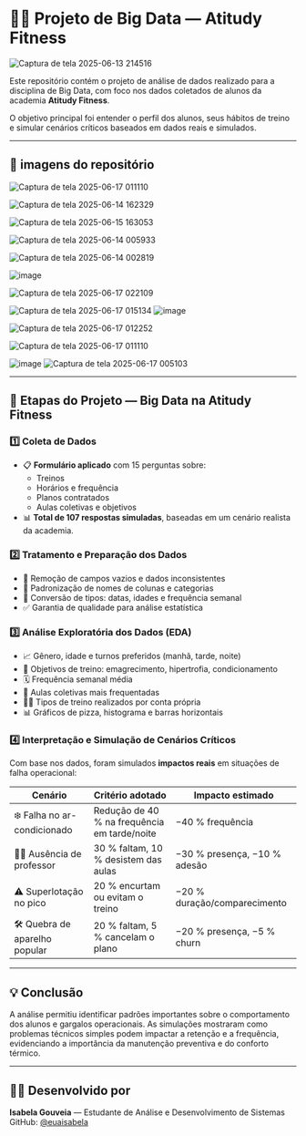 # 🏋️‍♀️ Projeto de Big Data — Atitudy Fitness

![Captura de tela 2025-06-13 214516](https://github.com/user-attachments/assets/ae6bd16d-2469-4933-bbbb-d1a4ae3b7f8e)


Este repositório contém o projeto de análise de dados realizado para a disciplina de Big Data, com foco nos dados coletados de alunos da academia **Atitudy Fitness**.

O objetivo principal foi entender o perfil dos alunos, seus hábitos de treino e simular cenários críticos baseados em dados reais e simulados.

---

## 📄 imagens do repositório

![Captura de tela 2025-06-17 011110](https://github.com/user-attachments/assets/0d20600a-bb41-4686-9fd0-8c2d6615641b)


![Captura de tela 2025-06-14 162329](https://github.com/user-attachments/assets/e0b0fb83-5874-4466-98f8-e43f05997871)

![Captura de tela 2025-06-15 163053](https://github.com/user-attachments/assets/45236210-d63e-4fc7-90f1-71378f388a39)


![Captura de tela 2025-06-14 005933](https://github.com/user-attachments/assets/9162cfd6-eea2-4891-a125-497dcec2e48c)

![Captura de tela 2025-06-14 002819](https://github.com/user-attachments/assets/46a097a4-fd28-4a5e-87dc-7026dec53f4b)

![image](https://github.com/user-attachments/assets/03d89f37-ab31-41f7-8325-bf0f1dfeee23)

![Captura de tela 2025-06-17 022109](https://github.com/user-attachments/assets/48d710f6-404e-4aa0-a83e-78298c503e1a)

![Captura de tela 2025-06-17 015134](https://github.com/user-attachments/assets/22c1615e-8595-4611-b08b-b38bc5fa5184)
![image](https://github.com/user-attachments/assets/330f9f67-eca8-4528-8737-6468a6e4d1cb)

![Captura de tela 2025-06-17 012252](https://github.com/user-attachments/assets/9f6164ac-9ef8-4993-90a4-f762e3b9ec09)

![Captura de tela 2025-06-17 011110](https://github.com/user-attachments/assets/cf0aadb2-da48-423b-8421-0babccaf106f)

![image](https://github.com/user-attachments/assets/7984bfec-a087-465c-9403-680329e5a97f)
![Captura de tela 2025-06-17 005103](https://github.com/user-attachments/assets/d900f5f6-91b2-4dd4-a31f-91cdb2adbb8d)

---

## 🧠 Etapas do Projeto — Big Data na Atitudy Fitness

### 1️⃣ Coleta de Dados
- 📋 **Formulário aplicado** com 15 perguntas sobre:
  - Treinos  
  - Horários e frequência  
  - Planos contratados  
  - Aulas coletivas e objetivos  
- 📊 **Total de 107 respostas simuladas**, baseadas em um cenário realista da academia.

### 2️⃣ Tratamento e Preparação dos Dados
- 🧹 Remoção de campos vazios e dados inconsistentes  
- 🔄 Padronização de nomes de colunas e categorias  
- 🔢 Conversão de tipos: datas, idades e frequência semanal  
- ✅ Garantia de qualidade para análise estatística

### 3️⃣ Análise Exploratória dos Dados (EDA)
- 📈 Gênero, idade e turnos preferidos (manhã, tarde, noite)  
- 🎯 Objetivos de treino: emagrecimento, hipertrofia, condicionamento  
- 🗓️ Frequência semanal média  
- 🧘 Aulas coletivas mais frequentadas  
- 🏋️‍♀️ Tipos de treino realizados por conta própria  
- 📊 Gráficos de pizza, histograma e barras horizontais

### 4️⃣ Interpretação e Simulação de Cenários Críticos
Com base nos dados, foram simulados **impactos reais** em situações de falha operacional:

| Cenário | Critério adotado | Impacto estimado |
|---------|------------------|------------------|
| ❄️ Falha no ar-condicionado | Redução de 40 % na frequência em tarde/noite | −40 % frequência |
| 👨‍🏫 Ausência de professor | 30 % faltam, 10 % desistem das aulas | −30 % presença, −10 % adesão |
| ⚠️ Superlotação no pico | 20 % encurtam ou evitam o treino | −20 % duração/comparecimento |
| 🛠️ Quebra de aparelho popular | 20 % faltam, 5 % cancelam o plano | −20 % presença, −5 % churn |

---

## 💡 Conclusão
A análise permitiu identificar padrões importantes sobre o comportamento dos alunos e gargalos operacionais. As simulações mostraram como problemas técnicos simples podem impactar a retenção e a frequência, evidenciando a importância da manutenção preventiva e do conforto térmico.

---

## 👩‍💻 Desenvolvido por
**Isabela Gouveia** — Estudante de Análise e Desenvolvimento de Sistemas  
GitHub: [@euaisabela](https://github.com/euaisabela)
